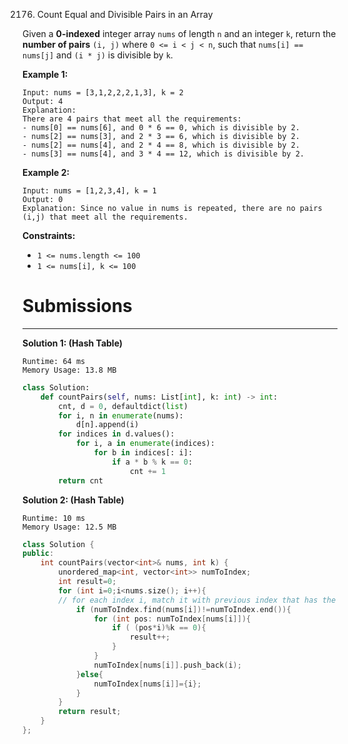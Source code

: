 2176. Count Equal and Divisible Pairs in an Array

Given a **0-indexed** integer array `nums` of length `n` and an integer `k`, return the **number of pairs** `(i, j)` where `0 <= i < j < n`, such that `nums[i] == nums[j]` and `(i * j)` is divisible by `k`.
 

**Example 1:**
```
Input: nums = [3,1,2,2,2,1,3], k = 2
Output: 4
Explanation:
There are 4 pairs that meet all the requirements:
- nums[0] == nums[6], and 0 * 6 == 0, which is divisible by 2.
- nums[2] == nums[3], and 2 * 3 == 6, which is divisible by 2.
- nums[2] == nums[4], and 2 * 4 == 8, which is divisible by 2.
- nums[3] == nums[4], and 3 * 4 == 12, which is divisible by 2.
```

**Example 2:**
```
Input: nums = [1,2,3,4], k = 1
Output: 0
Explanation: Since no value in nums is repeated, there are no pairs (i,j) that meet all the requirements.
```

**Constraints:**

* `1 <= nums.length <= 100`
* `1 <= nums[i], k <= 100`

# Submissions
---
**Solution 1: (Hash Table)**
```
Runtime: 64 ms
Memory Usage: 13.8 MB
```
```python
class Solution:
    def countPairs(self, nums: List[int], k: int) -> int:
        cnt, d = 0, defaultdict(list)
        for i, n in enumerate(nums):
            d[n].append(i)
        for indices in d.values():    
            for i, a in enumerate(indices):
                for b in indices[: i]:
                    if a * b % k == 0:
                        cnt += 1
        return cnt
```

**Solution 2: (Hash Table)**
```
Runtime: 10 ms
Memory Usage: 12.5 MB
```
```c++
class Solution {
public:
    int countPairs(vector<int>& nums, int k) {
        unordered_map<int, vector<int>> numToIndex;
        int result=0;
        for (int i=0;i<nums.size(); i++){
		// for each index i, match it with previous index that has the same number
            if (numToIndex.find(nums[i])!=numToIndex.end()){ 
                for (int pos: numToIndex[nums[i]]){
                    if ( (pos*i)%k == 0){
                        result++;
                    }
                }
                numToIndex[nums[i]].push_back(i);
            }else{
                numToIndex[nums[i]]={i};            
            }
        }
        return result;
    }
};
```
